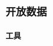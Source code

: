 # 开放数据

<script setup lang="ts">
import Menu from '../components/menu.vue'
import { OPEN_DATA } from './data.js'
</script>

## 工具

<Menu :list='OPEN_DATA' />
